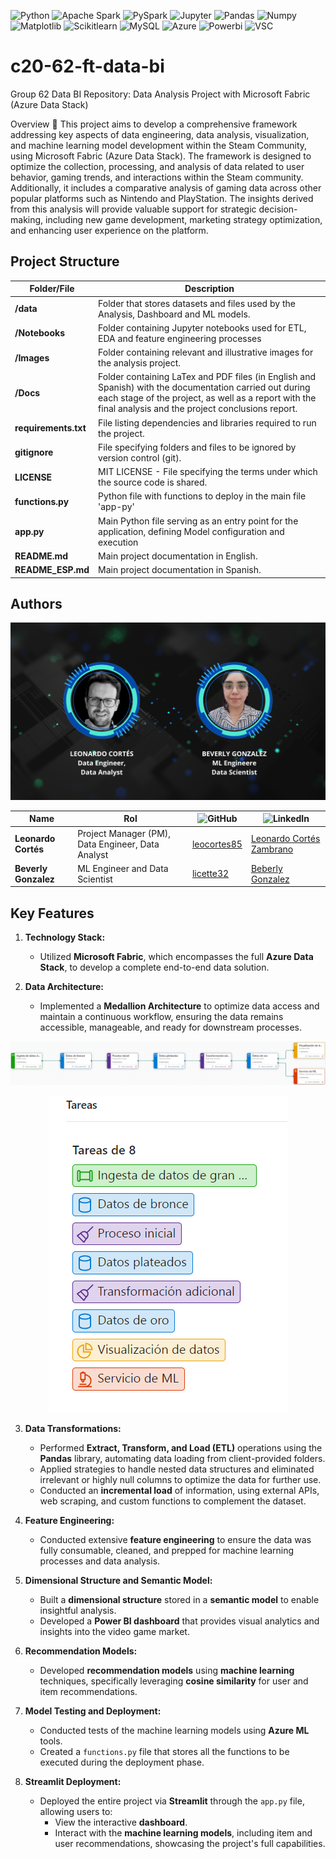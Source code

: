![Python](https://img.shields.io/badge/Python-333333?style=flat&logo=python)
![Apache Spark](https://img.shields.io/badge/-Apache%20Spark-333333?style=flat&logo=apache-spark)
![PySpark](https://img.shields.io/badge/-PySpark-333333?style=flat&logo=apache-spark)
![Jupyter](https://img.shields.io/badge/-Jupyter_Notebook-333333?style=flat&logo=jupyter)
![Pandas](https://img.shields.io/badge/-Pandas-333333?style=flat&logo=pandas)
![Numpy](https://img.shields.io/badge/-Numpy-333333?style=flat&logo=numpy)
![Matplotlib](https://img.shields.io/badge/-Matplotlib-333333?style=flat&logo=matplotlib)
![Scikitlearn](https://img.shields.io/badge/-Scikitlearn-333333?style=flat&logo=scikitlearn)
![MySQL](https://img.shields.io/badge/-MySQL-333333?style=flat&logo=mysql)
![Azure](https://img.shields.io/badge/-Microsoft%20Azure-333333?style=flat&logo=microsoft-azure)
![Powerbi](https://img.shields.io/badge/-PowerBI-333333?style=flat&logo=powerbi)
![VSC](https://img.shields.io/badge/Visual_Studio_Code-333333?style=flat&logo=visual%20studio%20code&logoColor=white)


# c20-62-ft-data-bi



Group 62 Data BI Repository: Data Analysis Project with Microsoft Fabric (Azure Data Stack)

Overview 📝
This project aims to develop a comprehensive framework addressing key aspects of data engineering, data analysis, visualization, and machine learning model development within the Steam Community, using Microsoft Fabric (Azure Data Stack). The framework is designed to optimize the collection, processing, and analysis of data related to user behavior, gaming trends, and interactions within the Steam community. Additionally, it includes a comparative analysis of gaming data across other popular platforms such as Nintendo and PlayStation. The insights derived from this analysis will provide valuable support for strategic decision-making, including new game development, marketing strategy optimization, and enhancing user experience on the platform.

## Project Structure

| Folder/File              | Description                                                                                  |
| ------------------------ | -------------------------------------------------------------------------------------------- |
| **/data**                | Folder that stores datasets and files used by the Analysis,  Dashboard and ML models.                              |
| **/Notebooks**           | Folder containing Jupyter notebooks used for ETL, EDA and feature engineering processes |
| **/Images**              | Folder containing relevant and illustrative images for the analysis project. |
| **/Docs**              | Folder containing LaTex and PDF files (in English and Spanish) with the documentation carried out during each stage of the project, as well as a report with the final analysis and the project conclusions report.|
| **requirements.txt**     | File listing dependencies and libraries required to run the project.                           |
| **gitignore**            | File specifying folders and files to be ignored by version control (git).                      |
| **LICENSE**              | MIT LICENSE - File specifying the terms under which the source code is shared.                 |
| **functions.py**         | Python file with functions to deploy in the main file 'app-py' |
| **app.py**              | Main Python file serving as an entry point for the application, defining Model configuration and execution|
| **README.md**            | Main project documentation in English.                                                         |
| **README_ESP.md**        | Main project documentation in Spanish.                                                         |


## Authors

<p align="center">
  <img src="Images/Team.png">
</p>


| Name                     | Rol                                       | ![GitHub](https://img.shields.io/badge/GitHub-181717?style=flat-square&logo=github&logoColor=white)|![LinkedIn](https://img.shields.io/badge/linkedin-%231DA1F2.svg?style=for-the-badge&logo=linkedin&logoColor=white)                |
| ------------------------ | ----------------------------------------- | -------------------------------- |--------------------------------|
| **Leonardo Cortés**      | Project Manager (PM), Data Engineer, Data Analyst   |[leocortes85](https://github.com/leocortes85/)  |[Leonardo Cortés Zambrano](https://www.linkedin.com/in/leonardo-cort%C3%A9s-zambrano/)
| **Beverly Gonzalez**      | ML Engineer and Data Scientist           |[licette32](https://github.com/licette32/) |[Beberly Gonzalez](https://www.linkedin.com/in/beverly-j-l-gonzalez-c/)|

## Key Features

1. **Technology Stack:**
   - Utilized **Microsoft Fabric**, which encompasses the full **Azure Data Stack**, to develop a complete end-to-end data solution.

2. **Data Architecture:**
   - Implemented a **Medallion Architecture** to optimize data access and maintain a continuous workflow, ensuring the data remains accessible, manageable, and ready for downstream processes.

      <p align="center">
  <img src="Images/Medallion.png">
   </p>
   <p align="center">
  <img src="Images/Medallion_flow.png">
   </p>

3. **Data Transformations:**
   - Performed **Extract, Transform, and Load (ETL)** operations using the **Pandas** library, automating data loading from client-provided folders.
   - Applied strategies to handle nested data structures and eliminated irrelevant or highly null columns to optimize the data for further use.
   - Conducted an **incremental load** of information, using external APIs, web scraping, and custom functions to complement the dataset.

4. **Feature Engineering:**
   - Conducted extensive **feature engineering** to ensure the data was fully consumable, cleaned, and prepped for machine learning processes and data analysis.

5. **Dimensional Structure and Semantic Model:**
   - Built a **dimensional structure** stored in a **semantic model** to enable insightful analysis.
   - Developed a **Power BI dashboard** that provides visual analytics and insights into the video game market.

6. **Recommendation Models:**
   - Developed **recommendation models** using **machine learning** techniques, specifically leveraging **cosine similarity** for user and item recommendations.

7. **Model Testing and Deployment:**
   - Conducted tests of the machine learning models using **Azure ML** tools.
   - Created a `functions.py` file that stores all the functions to be executed during the deployment phase.

8. **Streamlit Deployment:**
   - Deployed the entire project via **Streamlit** through the `app.py` file, allowing users to:
     - View the interactive **dashboard**.
     - Interact with the **machine learning models**, including item and user recommendations, showcasing the project's full capabilities.
